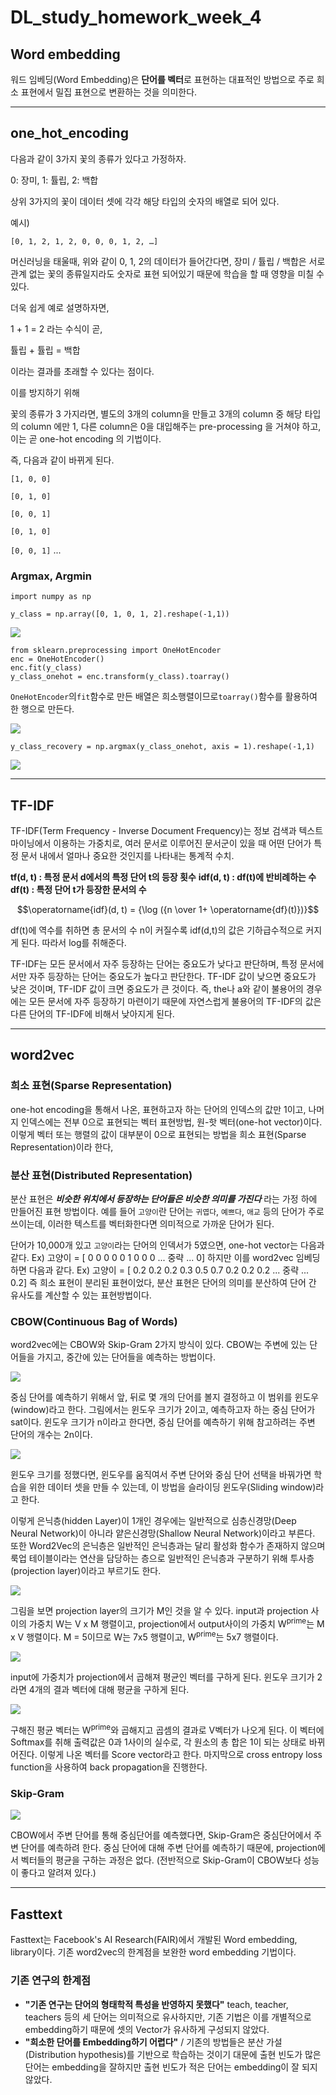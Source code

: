 # DL_study_homework_week_4

## Word embedding

워드 임베딩(Word Embedding)은 **단어를 벡터**로 표현하는 대표적인 방법으로 주로 희소 표현에서 밀집 표현으로 변환하는 것을 의미한다.

---

## one_hot_encoding

다음과 같이 3가지 꽃의 종류가 있다고 가정하자.

0: 장미, 1: 튤립, 2: 백합

상위 3가지의 꽃이 데이터 셋에 각각 해당 타입의 숫자의 배열로 되어 있다.

예시)

`[0, 1, 2, 1, 2, 0, 0, 0, 1, 2, …]`

머신러닝을 태울때, 위와 같이 0, 1, 2의 데이터가 들어간다면, 장미 / 튤립 / 백합은 서로 관계 없는 꽃의 종류일지라도 숫자로 표현 되어있기 때문에 학습을 할 때 영향을 미칠 수 있다.

더욱 쉽게 예로 설명하자면,

1 + 1 = 2 라는 수식이 곧,

튤립 + 튤립 = 백합

이라는 결과를 초래할 수 있다는 점이다.

이를 방지하기 위해

꽃의 종류가 3 가지라면, 별도의 3개의 column을 만들고 3개의 column 중 해당 타입의 column 에만 1, 다른 column은 0을 대입해주는 pre-processing 을 거쳐야 하고, 이는 곧 one-hot encoding 의 기법이다.

즉, 다음과 같이 바뀌게 된다.

`[1, 0, 0]`

`[0, 1, 0]`

`[0, 0, 1]`

`[0, 1, 0]`

`[0, 0, 1]`
...

### Argmax, Argmin

    import numpy as np
    
    y_class = np.array([0, 1, 0, 1, 2].reshape(-1,1))

![](5233f8f8-fddcbdbc-705d-4192-948c-8b95232cd04a.png)

    from sklearn.preprocessing import OneHotEncoder
    enc = OneHotEncoder()
    enc.fit(y_class)
    y_class_onehot = enc.transform(y_class).toarray()

`OneHotEncoder`의`fit`함수로 만든 배열은 희소행렬이므로`toarray()`함수를 활용하여 한 행으로 만든다.

![](8cccdb95-f2d5648b-8402-4a74-8d57-ee3202cf9dcd.png)

    y_class_recovery = np.argmax(y_class_onehot, axis = 1).reshape(-1,1)

![](1159d2fb-1033d8f9-9d8b-4a00-8385-390c520af102.png)

---

## TF-IDF

TF-IDF(Term Frequency - Inverse Document Frequency)는 정보 검색과 텍스트 마이닝에서 이용하는 가중치로, 여러 문서로 이루어진 문서군이 있을 때 어떤 단어가 특정 문서 내에서 얼마나 중요한 것인지를 나타내는 통계적 수치.

**tf(d, t) : 특정 문서 d에서의 특정 단어 t의 등장 횟수** **idf(d, t) : df(t)에 반비례하는 수** **df(t) : 특정 단어 t가 등장한 문서의 수**

$$\operatorname{idf}(d, t) = {\log ({n \over 1+ \operatorname{df}(t)})}$$

df(t)에 역수를 취하면 총 문서의 수 n이 커질수록 idf(d,t)의 값은 기하급수적으로 커지게 된다. 따라서 log를 취해준다.

TF-IDF는 모든 문서에서 자주 등장하는 단어는 중요도가 낮다고 판단하며, 특정 문서에서만 자주 등장하는 단어는 중요도가 높다고 판단한다. TF-IDF 값이 낮으면 중요도가 낮은 것이며, TF-IDF 값이 크면 중요도가 큰 것이다. 즉, the나 a와 같이 불용어의 경우에는 모든 문서에 자주 등장하기 마련이기 때문에 자연스럽게 불용어의 TF-IDF의 값은 다른 단어의 TF-IDF에 비해서 낮아지게 된다.

---

## word2vec

### 희소 표현(Sparse Representation)

one-hot encoding을 통해서 나온, 표현하고자 하는 단어의 인덱스의 값만 1이고, 나머지 인덱스에는 전부 0으로 표현되는 벡터 표현방법, 원-핫 벡터(one-hot vector)이다. 이렇게 벡터 또는 행렬의 값이 대부분이 0으로 표현되는 방법을 희소 표현(Sparse Representation)이라 한다,

### 분산 표현(Distributed Representation)

분산 표현은 ***비슷한 위치에서 등장하는 단어들은 비슷한 의미를 가진다*** 라는 가정 하에 만들어진 표현 방법이다. 예를 들어 `고양이`란 단어는 `귀엽다`, `예쁘다`, `애교` 등의 단어가 주로 쓰이는데, 이러한 텍스트를 벡터화한다면 의미적으로 가까운 단어가 된다.

단어가 10,000개 있고 `고양이`라는 단어의 인덱서가 5였으면, one-hot vector는 다음과 같다. Ex) 고양이 = [ 0 0 0 0 0 1 0 0 0 ... 중략 ... 0] 하지만 이를 word2vec 임베딩하면 다음과 같다. Ex) 고양이 = [ 0.2 0.2 0.2 0.3 0.5 0.7 0.2 0.2 0.2 ... 중략 ... 0.2] 즉 희소 표현이 분리된 표현이었다, 분산 표현은 단어의 의미를 분산하여 단어 간 유사도를 계산할 수 있는 표현방법이다.

### CBOW(Continuous Bag of Words)

word2vec에는 CBOW와 Skip-Gram 2가지 방식이 있다. CBOW는 주변에 있는 단어들을 가지고, 중간에 있는 단어들을 예측하는 방법이다.

![](f3b92c5e-8e7ee0ff-83e2-4bf0-81d4-915f176c2f7a.png)

중심 단어를 예측하기 위해서 앞, 뒤로 몇 개의 단어를 볼지 결정하고 이 범위를 윈도우(window)라고 한다. 그림에서는 윈도우 크기가 2이고, 예측하고자 하는 중심 단어가 sat이다. 윈도우 크기가 n이라고 한다면, 중심 단어를 예측하기 위해 참고하려는 주변 단어의 개수는 2n이다.

![](4ddddbf1-57886459-21be-49c2-8028-557bc7336ac9.png)

윈도우 크기를 정했다면, 윈도우를 움직여서 주변 단어와 중심 단어 선택을 바꿔가면 학습을 위한 데이터 셋을 만들 수 있는데, 이 방법을 슬라이딩 윈도우(Sliding window)라고 한다.

이렇게 은닉층(hidden Layer)이 1개인 경우에는 일반적으로 심층신경망(Deep Neural Network)이 아니라 얕은신경망(Shallow Neural Network)이라고 부른다. 또한 Word2Vec의 은닉층은 일반적인 은닉층과는 달리 활성화 함수가 존재하지 않으며 룩업 테이블이라는 연산을 담당하는 층으로 일반적인 은닉층과 구분하기 위해 투사층(projection layer)이라고 부르기도 한다.

![](13c5467d-994522aa-cc45-4c7b-90ae-eceb3d73cae5.png)

그림을 보면 projection layer의 크기가 M인 것을 알 수 있다. input과 projection 사이의 가중치 W는 V x M 행렬이고, projection에서 output사이의 가중치 W<sup>prime</sup>는 M x V 행렬이다. M = 5이므로 W는 7x5 행렬이고, W<sup>prime</sup>는 5x7 행렬이다.

![](29039904-674272ae-4bc1-4636-aff8-e2ea6e91dc13.png)

input에 가중치가 projection에서 곱해져 평균인 벡터를 구하게 된다. 윈도우 크기가 2라면 4개의 결과 벡터에 대해 평균을 구하게 된다.

![](baf437d6-abc15929-7837-4b13-a7f0-60e4b9dc78f8.png)

구해진 평균 벡터는 W<sup>prime</sup>와 곱해지고 곱셈의 결과로 V벡터가 나오게 된다. 이 벡터에 Softmax를 취해 출력값은 0과 1사이의 실수로, 각 원소의 총 합은 1이 되는 상태로 바뀌어진다. 이렇게 나온 벡터를 Score vector라고 한다. 마지막으로 cross entropy loss function을 사용하여 back propagation을 진행한다.

### Skip-Gram

![](bf33b96a-49c6b5d5-8909-435a-bc8b-650e7ed29b79.png)

CBOW에서 주변 단어를 통해 중심단어를 예측했다면, Skip-Gram은 중심단어에서 주변 단어를 예측하려 한다. 중심 단어에 대해 주변 단어를 예측하기 때문에, projection에서 벡터들의 평균을 구하는 과정은 없다.
(전반적으로 Skip-Gram이 CBOW보다 성능이 좋다고 알려져 있다.)

---

## Fasttext

Fasttext는 Facebook's AI Research(FAIR)에서 개발된 Word embedding, library이다. 기존 word2vec의 한계점을 보완한 word embedding 기법이다.

### 기존 연구의 한계점

- **"기존 연구는 단어의 형태학적 특성을 반영하지 못했다"** teach, teacher, teachers 등의 세 단어는 의미적으로 유사하지만, 기존 기법은 이를 개별적으로 embedding하기 때문에 셋의 Vector가 유사하게 구성되지 않았다.
- **"희소한 단어를 Embedding하기 어렵다"** / 기존의 방법들은 분산 가설(Distribution hypothesis)를 기반으로 학습하는 것이기 대문에 출현 빈도가 많은 단어는 embedding을 잘하지만 출현 빈도가 적은 단어는 embedding이 잘 되지 않았다.